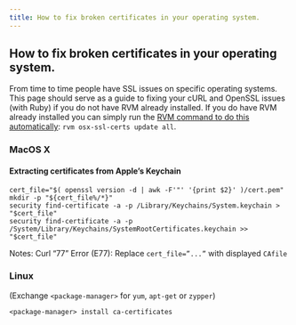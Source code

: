 ```yaml
---
title: How to fix broken certificates in your operating system.
---
```


## How to fix broken certificates in your operating system.

From time to time people have SSL issues on specific operating systems.  This page
should serve as a guide to fixing your cURL and OpenSSL issues (with Ruby) if you
do not have RVM already installed.  If you do have RVM already installed you can
simply run the [RVM command to do this automatically](https://github.com/rvm/rvm/blob/master/help/osx-ssl-certs.md): `rvm osx-ssl-certs update all`.

### MacOS X

#### Extracting certificates from Apple’s Keychain

    cert_file="$( openssl version -d | awk -F'"' '{print $2}' )/cert.pem"
    mkdir -p "${cert_file%/*}"
    security find-certificate -a -p /Library/Keychains/System.keychain > "$cert_file"
    security find-certificate -a -p /System/Library/Keychains/SystemRootCertificates.keychain >> "$cert_file"


Notes:
Curl “77” Error (E77): Replace `cert_file=”...”` with displayed `CAfile`

### Linux

(Exchange `<package-manager>` for `yum`, `apt-get` or `zypper`)

    <package-manager> install ca-certificates
